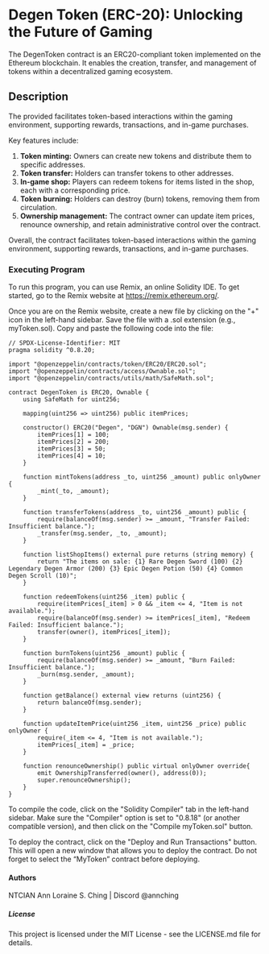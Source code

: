 # Degen Token (ERC-20): Unlocking the Future of Gaming
The DegenToken contract is an ERC20-compliant token implemented on the Ethereum blockchain. It enables the creation, transfer, and management of tokens within a decentralized gaming ecosystem.

## Description
The provided facilitates token-based interactions within the gaming environment, supporting rewards, transactions, and in-game purchases.

Key features include:

1. **Token minting:** Owners can create new tokens and distribute them to specific addresses.
2. **Token transfer:** Holders can transfer tokens to other addresses.
3. **In-game shop:** Players can redeem tokens for items listed in the shop, each with a corresponding price.
4. **Token burning:** Holders can destroy (burn) tokens, removing them from circulation.
5. **Ownership management:** The contract owner can update item prices, renounce ownership, and retain administrative control over the contract.

Overall, the contract facilitates token-based interactions within the gaming environment, supporting rewards, transactions, and in-game purchases.

### Executing Program
To run this program, you can use Remix, an online Solidity IDE. To get started, go to the Remix website at https://remix.ethereum.org/.

Once you are on the Remix website, create a new file by clicking on the "+" icon in the left-hand sidebar. Save the file with a .sol extension (e.g., myToken.sol). Copy and paste the following code into the file:


```
// SPDX-License-Identifier: MIT
pragma solidity ^0.8.20;

import "@openzeppelin/contracts/token/ERC20/ERC20.sol";
import "@openzeppelin/contracts/access/Ownable.sol";
import "@openzeppelin/contracts/utils/math/SafeMath.sol";

contract DegenToken is ERC20, Ownable {
    using SafeMath for uint256;

    mapping(uint256 => uint256) public itemPrices;

    constructor() ERC20("Degen", "DGN") Ownable(msg.sender) {
        itemPrices[1] = 100;
        itemPrices[2] = 200;
        itemPrices[3] = 50;
        itemPrices[4] = 10;
    }

    function mintTokens(address _to, uint256 _amount) public onlyOwner {
        _mint(_to, _amount);
    }

    function transferTokens(address _to, uint256 _amount) public {
        require(balanceOf(msg.sender) >= _amount, "Transfer Failed: Insufficient balance.");
        _transfer(msg.sender, _to, _amount);
    }

    function listShopItems() external pure returns (string memory) {
        return "The items on sale: {1} Rare Degen Sword (100) {2} Legendary Degen Armor (200) {3} Epic Degen Potion (50) {4} Common Degen Scroll (10)";
    }

    function redeemTokens(uint256 _item) public {
        require(itemPrices[_item] > 0 && _item <= 4, "Item is not available.");
        require(balanceOf(msg.sender) >= itemPrices[_item], "Redeem Failed: Insufficient balance.");
        transfer(owner(), itemPrices[_item]);
    }
    
    function burnTokens(uint256 _amount) public {
        require(balanceOf(msg.sender) >= _amount, "Burn Failed: Insufficient balance.");
        _burn(msg.sender, _amount);
    }

    function getBalance() external view returns (uint256) {
        return balanceOf(msg.sender);
    }

    function updateItemPrice(uint256 _item, uint256 _price) public onlyOwner {
        require(_item <= 4, "Item is not available.");
        itemPrices[_item] = _price;
    }

    function renounceOwnership() public virtual onlyOwner override{
        emit OwnershipTransferred(owner(), address(0));
        super.renounceOwnership();
    }
}
```

To compile the code, click on the "Solidity Compiler" tab in the left-hand sidebar. Make sure the "Compiler" option is set to "0.8.18" (or another compatible version), and then click on the "Compile myToken.sol" button.

To deploy the contract, click on the "Deploy and Run Transactions" button. This will open a new window that allows you to deploy the contract. Do not forget to select the “MyToken” contract before deploying.

#### Authors
NTCIAN Ann Loraine S. Ching | Discord @annching

##### License
This project is licensed under the MIT License - see the LICENSE.md file for details.

